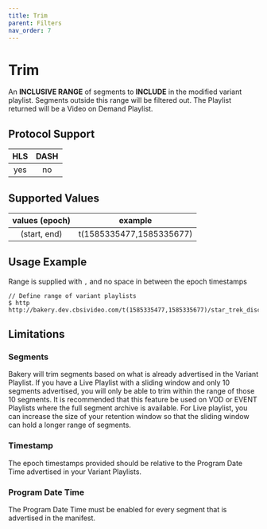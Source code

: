 ```yaml
---
title: Trim
parent: Filters
nav_order: 7
---
```


# Trim
An **INCLUSIVE RANGE** of segments to **INCLUDE** in the modified variant playlist. Segments outside this range will be filtered out. The Playlist returned will be a Video on Demand Playlist. 

## Protocol Support

HLS | DASH |
:--:|:----:|
yes | no   |

## Supported Values

| values (epoch) | example                  |
|:--------------:|:------------------------:|
| (start, end)   | t(1585335477,1585335677) |

## Usage Example
Range is supplied with `,` and no space in between the epoch timestamps

    // Define range of variant playlists
    $ http http://bakery.dev.cbsivideo.com/t(1585335477,1585335677)/star_trek_discovery/S01/E01.m3u8

## Limitations

### Segments
Bakery will trim segments based on what is already advertised in the Variant Playlist. If you have a Live Playlist with a sliding window and only 10 segments advertised, you will only be able to trim within the range of those 10 segments. It is recommended that this feature be used on VOD or EVENT Playlists where the full segment archive is available. For Live playlist, you can increase the size of your retention window so that the sliding window can hold a longer range of segments. 

### Timestamp
The epoch timestamps provided should be relative to the Program Date Time advertised in your Variant Playlists.

### Program Date Time
The Program Date Time must be enabled for every segment that is advertised in the manifest. 



